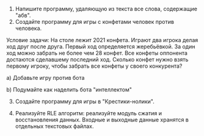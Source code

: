 1. Напишите программу, удаляющую из текста все слова, содержащие "абв".
2. Создайте программу для игры с конфетами человек против человека.

Условие задачи: На столе лежит 2021 конфета. Играют два игрока делая ход друг после друга. Первый ход определяется жеребьёвкой. За один ход можно забрать не более чем 28 конфет. Все конфеты оппонента достаются сделавшему последний ход. Сколько конфет нужно взять первому игроку, чтобы забрать все конфеты у своего конкурента?

a) Добавьте игру против бота

b) Подумайте как наделить бота "интеллектом"

3. Создайте программу для игры в "Крестики-нолики".

4. Реализуйте RLE алгоритм: реализуйте модуль сжатия и восстановления данных.
   Входные и выходные данные хранятся в отдельных текстовых файлах.
